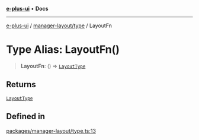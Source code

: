 [**e-plus-ui**](../../../README.md) • **Docs**

***

[e-plus-ui](../../../modules.md) / [manager-layout/type](../README.md) / LayoutFn

# Type Alias: LayoutFn()

> **LayoutFn**: () => [`LayoutType`](LayoutType.md)

## Returns

[`LayoutType`](LayoutType.md)

## Defined in

[packages/manager-layout/type.ts:13](https://github.com/c-eqian/e-plus-ui/blob/583356870441cbe8e3c917dfd7ad56ce5ac6f88a/packages/manager-layout/type.ts#L13)
